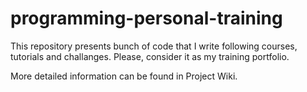 # programming-personal-training

This repository presents bunch of code that I write following courses, tutorials and challanges. 
Please, consider it as my training portfolio.

More detailed information can be found in Project Wiki. 
